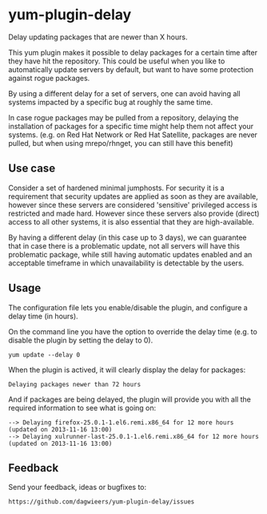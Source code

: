 yum-plugin-delay
================

Delay updating packages that are newer than X hours.

This yum plugin makes it possible to delay packages for a certain time after they have hit the repository. This could be useful when you like to automatically update servers by default, but want to have some protection against rogue packages.

By using a different delay for a set of servers, one can avoid having all systems impacted by a specific bug at roughly the same time.

In case rogue packages may be pulled from a repository, delaying the installation of packages for a specific time might help them not affect your systems. (e.g. on Red Hat Network or Red Hat Satellite, packages are never pulled, but when using mrepo/rhnget, you can still have this benefit)


Use case
--------
Consider a set of hardened minimal jumphosts. For security it is a requirement that security updates are applied as soon as they are available, however since these servers are considered 'sensitive' privileged access is restricted and made hard. However since these servers also provide (direct) access to all other systems, it is also essential that they are high-available.

By having a different delay (in this case up to 3 days), we can guarantee that in case there is a problematic update, not all servers will have this problematic package, while still having automatic updates enabled and an acceptable timeframe in which unavailability is detectable by the users.


Usage
-----
The configuration file lets you enable/disable the plugin, and configure a delay time (in hours).

On the command line you have the option to override the delay time (e.g. to disable the plugin by setting the delay to 0).

    yum update --delay 0

When the plugin is actived, it will clearly display the delay for packages:

    Delaying packages newer than 72 hours

And if packages are being delayed, the plugin will provide you with all the required information to see what is going on:

    --> Delaying firefox-25.0.1-1.el6.remi.x86_64 for 12 more hours (updated on 2013-11-16 13:00)
    --> Delaying xulrunner-last-25.0.1-1.el6.remi.x86_64 for 12 more hours (updated on 2013-11-16 13:00)


Feedback
--------
Send your feedback, ideas or bugfixes to:

    https://github.com/dagwieers/yum-plugin-delay/issues
